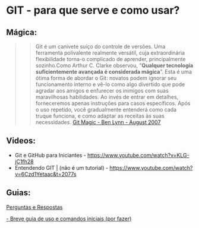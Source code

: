 # GIT - para que serve e como usar? 

## Mágica:
>> Git é um canivete suíço do controle de versões. Uma ferramenta polivalente realmente versátil, cuja extraordinária flexibilidade torna-o complicado de aprender, principalmente sozinho.Como Arthur C. Clarke observou, "**Qualquer tecnologia suficientemente avançada é considerada mágica**”. Esta é uma ótima forma de abordar o Git: novatos podem ignorar seu funcionamento interno e vê-lo como algo divertido que pode agradar aos amigos e enfurecer os inimigos com suas maravilhosas habilidades. Ao invés de entrar em detalhes, forneceremos apenas instruções para casos específicos. Após o uso repetido, você gradualmente entenderá como cada truque funciona, e como adaptar as receitas às suas necessidades. [Git Magic - Ben Lynn - August 2007](http://www-cs-students.stanford.edu/~blynn/gitmagic/intl/pt_br/)

## Videos:
- Git e GitHub para Iniciantes - https://www.youtube.com/watch?v=KLG-jC1fh28
- Entendendo GIT | (não é um tutorial) - https://www.youtube.com/watch?v=6Czd1Yetaac&t=2077s

## Guias:
[Perguntas e Respostas](https://github.com/UNIVESP-21/git-como-usar/blob/main/perguntas-e-respostas.md)

[- Breve guia de uso e comandos iniciais (por fazer)](url)

